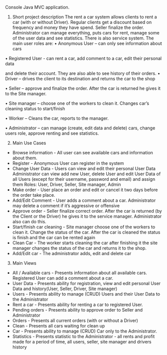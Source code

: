 Console Java MVC application.

1.	Short project description 
The rent a car system allows clients to rent a car (with or without Driver). Regular clients get a discount based on frequency and money they have spend.
Seller finalize the order.
Administrator can manage everything, puts cars for rent, manage some of the user data and see statistics.
There is also service system.
The main user roles are:
• Anonymous User – can only see information about cars

• Registered User - can rent a car, add comment to a car, edit their personal data

and delete their account. They are also able to see history of their orders.
• Driver – drives the client to its destination and returns the car to the shop

• Seller – approve and finalize the order. After the car is returned
he gives it to the Site manager.

• Site manager – choose one of the workers to clean it.
Changes car’s cleaning status to start/finish

• Worker – Cleans the car, reports to the manager.

• Administrator – can manage (create, edit data and delete) cars,
change users role, approve renting and see statistics.

2.	Main Use Cases
-	Browse information - All user can see available cars and information about them.
-	Register - Anonymous User can register in the system 
- Change User Data - Users can view and edit their personal User Data
Administrator can view add new User, delete User and edit User Data of all Users (except for their username, password and email) and assign them Roles: User, Driver, Seller, Site manager, Admin
- Make order - User place an order and edit or cancel it two days before the order take place.
- Add/Edit Comment - User adds a comment about a car. 
Administrator may delete a comment if it’s aggressive or offensive
- Approve order - Seller finalize correct order. After the car is returned (by the Client or the Driver) he gives it to the service manager.
Administrator also can do this.
- Start/finish car cleaning - Site manager choose one of the workers to clean it. Change the status of the car. After the car is cleaned the status is finish and the car can be rented again
- Clean Car - The worker starts cleaning the car after finishing it the site manager changes the status of the car and returns it to the shop.
-	Add/Edit car - The administrator adds, edit and delete car

3.	Main Views
- All / Available cars - Presents information about all available cars.
Registered User can add a comment about a car.
-	User Data - Presents ability for registration, view and edit personal User Data
and history(User, Seller, Driver, Site manager)
-	Users - Presents ability to manage (CRUD) Users and their User Data to the Administrator
-	Rent a car - Presents ability for renting a car to registered User.
-	Pending orders - Presents ability to approve order to Seller and Administrator
-	Orders - Presents all current orders (with or without a Driver)
-	Clean - Presents all cars waiting for clean up
-	Car - Presents ability to manage (CRUD) Car only to the Administrator.
-	Statistics - Presents statistic to the Administrator - all rents and profit made for a period of time,
all users, seller, site manager and drivers history
